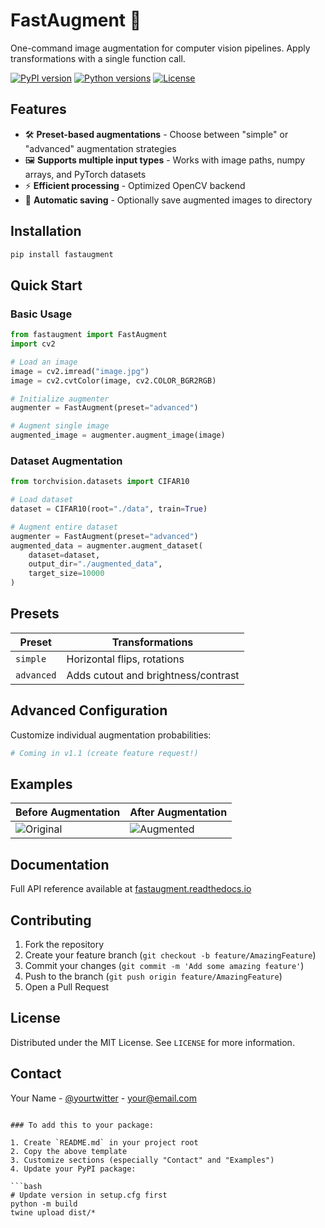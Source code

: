 # FastAugment 🚀

One-command image augmentation for computer vision pipelines. Apply transformations with a single function call.

[![PyPI version](https://img.shields.io/pypi/v/fastaugment)](https://pypi.org/project/fastaugment/)
[![Python versions](https://img.shields.io/pypi/pyversions/fastaugment)](https://pypi.org/project/fastaugment/)
[![License](https://img.shields.io/pypi/l/fastaugment)](LICENSE)

## Features

- 🛠️ **Preset-based augmentations** - Choose between "simple" or "advanced" augmentation strategies
- 🖼️ **Supports multiple input types** - Works with image paths, numpy arrays, and PyTorch datasets
- ⚡ **Efficient processing** - Optimized OpenCV backend
- 📁 **Automatic saving** - Optionally save augmented images to directory

## Installation

```bash
pip install fastaugment
```

## Quick Start

### Basic Usage

```python
from fastaugment import FastAugment
import cv2

# Load an image
image = cv2.imread("image.jpg")
image = cv2.cvtColor(image, cv2.COLOR_BGR2RGB)

# Initialize augmenter
augmenter = FastAugment(preset="advanced")

# Augment single image
augmented_image = augmenter.augment_image(image)
```

### Dataset Augmentation

```python
from torchvision.datasets import CIFAR10

# Load dataset
dataset = CIFAR10(root="./data", train=True)

# Augment entire dataset
augmenter = FastAugment(preset="advanced")
augmented_data = augmenter.augment_dataset(
    dataset=dataset,
    output_dir="./augmented_data",
    target_size=10000
)
```

## Presets

| Preset     | Transformations                          |
|------------|-----------------------------------------|
| `simple`   | Horizontal flips, rotations             |
| `advanced` | Adds cutout and brightness/contrast     |

## Advanced Configuration

Customize individual augmentation probabilities:

```python
# Coming in v1.1 (create feature request!)
```

## Examples

Before Augmentation | After Augmentation
---|---
![Original](https://via.placeholder.com/150) | ![Augmented](https://via.placeholder.com/150)

## Documentation

Full API reference available at [fastaugment.readthedocs.io](https://fastaugment.readthedocs.io)

## Contributing

1. Fork the repository
2. Create your feature branch (`git checkout -b feature/AmazingFeature`)
3. Commit your changes (`git commit -m 'Add some amazing feature'`)
4. Push to the branch (`git push origin feature/AmazingFeature`)
5. Open a Pull Request

## License

Distributed under the MIT License. See `LICENSE` for more information.

## Contact

Your Name - [@yourtwitter](https://twitter.com/yourtwitter) - your@email.com
```

### To add this to your package:

1. Create `README.md` in your project root
2. Copy the above template
3. Customize sections (especially "Contact" and "Examples")
4. Update your PyPI package:

```bash
# Update version in setup.cfg first
python -m build
twine upload dist/*
```